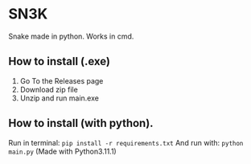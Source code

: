 # SN3K
Snake made in python. Works in cmd.
## How to install (.exe)
1. Go To the Releases page
2. Download zip file
3. Unzip and run main.exe
## How to install (with python).
 Run in terminal: ```pip install -r requirements.txt```
 And run with: ```python main.py``` (Made with Python3.11.1)
